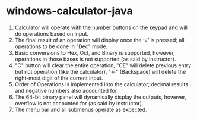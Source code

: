 # windows-calculator-java

1) Calculator will operate with the number buttons on the keypad and will do operations based on input. 
2) The final result of an operation will display once the ‘=’ is pressed; all operations to be done in "Dec" mode. 
3) Basic conversions to Hex, Oct, and Binary is supported, however, operations in those bases is not supported (as said by instructor). 
4) "C" button will clear the entire operation, "CE" will delete previous entry but not operation (like the calculator),
   "<-" (Backspace) will delete the right-most digit of the current input. 
5) Order of Operations is implemented into the calculator; decimal results and negative numbers also accounted for. 
6) The 64-bit binary panel will dynamically display the outputs, however, overflow is not accounted for (as said by instructor). 
7) The menu bar and all submenus operate as expected. 
